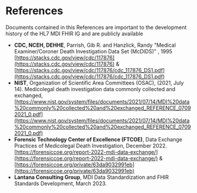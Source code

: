# References 
Documents contained in this References are important to the development history of the HL7 MDI FHIR IG and are publicly available
* **CDC, NCEH, DEHHE**, Parrish, Gib R. and Hanzlick, Randy "Medical Examiner/Coroner Death Investigation Data Set (McDIDS)" , 1995 [https://stacks.cdc.gov/view/cdc/117876](https://stacks.cdc.gov/view/cdc/117876) & [https://stacks.cdc.gov/view/cdc/117876/cdc_117876_DS1.pdf](https://stacks.cdc.gov/view/cdc/117876/cdc_117876_DS1.pdf)
* **NIST**, Organization of Scientific Area Committees (OSAC), (2021, July 14). Medicolegal death investigation data commonly collected and exchanged, [https://www.nist.gov/system/files/documents/2021/07/14/MDI%20data%20commonly%20collected%20and%20exchanged_REFERENCE_07092021_0.pdf](https://www.nist.gov/system/files/documents/2021/07/14/MDI%20data%20commonly%20collected%20and%20exchanged_REFERENCE_07092021_0.pdf)
* **Forensic Technology Center of Excellence (FTCOE)**, Data Exchange Practices of Medicolegal Death Investigation, December 2022. [https://forensiccoe.org/report-2022-mdi-data-exchange/](https://forensiccoe.org/report-2022-mdi-data-exchange/) & [https://forensiccoe.org/private/63da9032991eb](https://forensiccoe.org/private/63da9032991eb)
* **Lantana Consulting Group**, MDI Data Standardization and FHIR Standards Development, March 2023.